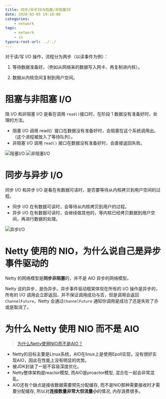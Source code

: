 ```yaml
---
title: 同步/异步IO与阻塞/非阻塞IO
date: 2020-03-05 19:18:00
categories:
	- network
tags:
	- network
	- io
typora-root-url: ../../
---
```


对于读/写 I/O 操作，流程分为两步（以读事件为例）：

1. 等待数据准备好。（例如从网络来的数据写入网卡、再复制进内核）。

2. 数据从内核空间复制到用户空间。

# 阻塞与非阻塞 I/O

阻  I/O 和非阻塞 I/O 是看在调用 `read()`接口时，在阶段 1 数据没有准备好时，处理的方法。

- 阻塞 I/O 调用 read()` 接口在数据没有准备好时，会阻塞在这个系统调用出。（这个进程被放入了等待队列）。
- 非阻塞 I/O 调用 `read()` 接口在数据没有准备好时，会直接返回失败。

![阻塞I/O](/images/阻塞io.jpg)
![非阻塞I/O](/images/非阻塞io.jpg)

# 同步与异步 I/O

同步 I/O 和异步 I/O 是看在有数据可读时，是否要等待从内核拷贝到用户空间的过程。

- 同步 I/O 在有数据可读时，会等待从内核拷贝到用户的过程。
- 异步 I/O 在有数据可读时，会继续做其他的，等内核已经拷贝数据到用户空间，再进行数据的处理。

 ![异步I/O](/images/异步io.jpg)



# Netty 使用的 NIO，为什么说自己是异步事件驱动的

Netty 的网络模型是**同步非阻塞**的，并不是 AIO 异步的网络模型。

Netty 说的异步，是伪异步。异步事件驱动框架体现在所有的 I/O 操作是异步的，所有的 I/O 调用会立即返回，并不保证调用成功与否，但是调用会返回 `ChannelFuture`，Netty 会通过`ChannelFuture` 通知你调用是成功了还是失败了亦或是取消了。

# 为什么 Netty 使用 NIO 而不是 AIO

> [为什么Netty使用NIO而不是AIO？](https://www.jianshu.com/p/df1d6d8c3f9d)

- Netty的目标主要是Linux系统，AIO在linux上是使用Epoll实现，没有很好实现AIO，因此在性能上没有明显的优势。
- 被JDK封装了一层不容易深度优化。
- Netty整体架构是reactor模型, 而AIO是proactor模型, 混合在一起会非常混乱。
- AIO还有个缺点是接收数据需要预先分配缓存, 而不是NIO那种需要接收时才需要分配缓存, 所以对**连接数量非常大但流量小**的情况, 内存浪费很多。
